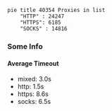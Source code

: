 
```mermaid
pie title 40354 Proxies in list
    "HTTP" : 24247
    "HTTPS": 6185
    "SOCKS" : 14816
```

### Some Info
#### Average Timeout

- mixed: 3.0s
- http: 1.5s
- https: 8.6s
- socks: 6.5s